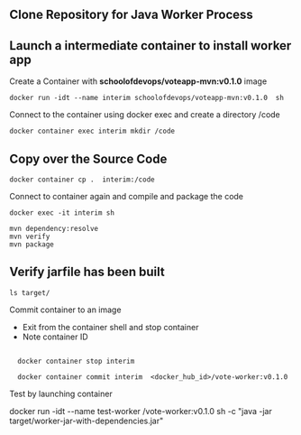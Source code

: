 ## Clone Repository for Java Worker Process

## Launch a intermediate container to install worker app 

Create a Container with  **schoolofdevops/voteapp-mvn:v0.1.0** image 

```
docker run -idt --name interim schoolofdevops/voteapp-mvn:v0.1.0  sh

```

Connect to the container using docker exec and create a directory /code
```
docker container exec interim mkdir /code
```

## Copy over the Source Code


```
docker container cp .  interim:/code

```

Connect to container again and compile and package the code 


```
docker exec -it interim sh 

mvn dependency:resolve
mvn verify
mvn package

```

## Verify jarfile has been built 

```
ls target/

```


Commit  container to an image
 
  * Exit from the container shell and stop container
  * Note container ID 

```
   
  docker container stop interim 
  
  docker container commit interim  <docker_hub_id>/vote-worker:v0.1.0

```

Test by launching container 

  docker run -idt  --name test-worker  <docker hub user id >/vote-worker:v0.1.0 sh -c "java -jar target/worker-jar-with-dependencies.jar"


